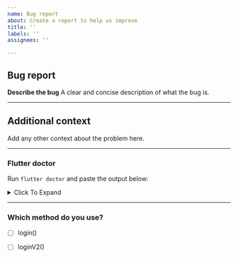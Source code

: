 ```yaml
---
name: Bug report
about: Create a report to help us improve
title: ''
labels: ''
assignees: ''

---
```


## Bug report

**Describe the bug**
A clear and concise description of what the bug is.

---

## Additional context

Add any other context about the problem here.

---

### Flutter doctor

Run `flutter doctor` and paste the output below:

<details><summary>Click To Expand</summary>

```
PASTE OUTPUT INSIDE HERE
```

</details>

---

### Which method do you use?

- [ ] login()

- [ ] loginV2()
